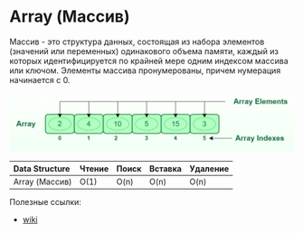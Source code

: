 # Array (Массив) 

 Массив - это структура данных, состоящая из набора элементов (значений или переменных) одинакового объема памяти, каждый из которых идентифицируется по крайней мере одним индексом массива или ключом. Элементы массива пронумерованы, причем нумерация начинается с 0.

![Alt text](image.png)

| Data Structure                | Чтение | Поиск | Вставка | Удаление |
| :---------------------------- | :----- | :---- | :------ | :------- |
| Array (Массив)                | O(1)   | O(n)  | O(n)    | O(n)     |

Полезные ссылки:
* [wiki](https://ru.wikipedia.org/wiki/%D0%9C%D0%B0%D1%81%D1%81%D0%B8%D0%B2_(%D1%82%D0%B8%D0%BF_%D0%B4%D0%B0%D0%BD%D0%BD%D1%8B%D1%85))